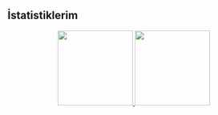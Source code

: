 
## İstatistiklerim

<div align="center">
  <a href="https://github.com/dengizfth">
  <img height="150em" src="https://github-readme-stats.vercel.app/api?username=dengizfth&show_icons=true&theme=dracula&include_all_commits=true&count_private=true"/>
  <img height="150em" src="https://github-readme-stats.vercel.app/api/top-langs/?username=dengizfth&layout=compact&langs_count=8&theme=dracula"/>
</a>
</div>



<!--

## Hi there 👋
**dengizfth/dengizfth** is a ✨ _special_ ✨ repository because its `README.md` (this file) appears on your GitHub profile.

Here are some ideas to get you started:

- 🔭 I’m currently working on ...
- 🌱 I’m currently learning ...
- 👯 I’m looking to collaborate on ...
- 🤔 I’m looking for help with ...
- 💬 Ask me about ...
- 📫 How to reach me: ...
- 😄 Pronouns: ...
- ⚡ Fun fact: ...
-->
